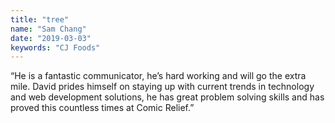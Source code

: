 ```yaml
---
title: "tree"
name: "Sam Chang"
date: "2019-03-03"
keywords: "CJ Foods"
---
```


“He is a fantastic communicator, he’s hard working and will go the extra mile. David prides himself on staying up with current trends in technology and web development solutions, he has great problem solving skills and has proved this countless times at Comic Relief.”
